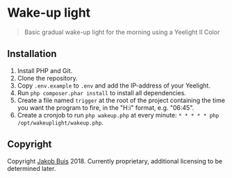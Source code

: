 # Wake-up light
> Basic gradual wake-up light for the morning using a Yeelight II Color

## Installation
1. Install PHP and Git.
1. Clone the repository.
1. Copy `.env.example` to `.env` and add the IP-address of your Yeelight.
1. Run `php composer.phar install` to install all dependencies.
1. Create a file named `trigger` at the root of the project containing the time you want the program to fire, in the "H:i" format, e.g. "06:45".
1. Create a cronjob to run `php wakeup.php` at every minute: `* * * * * php /opt/wakeuplight/wakeup.php`.

## Copyright
Copyright [Jakob Buis](https://www.jakobbuis.nl) 2018. Currently proprietary, additional licensing to be determined later.
